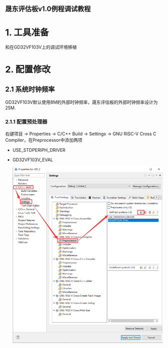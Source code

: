 晟东评估板v1.0例程调试教程
----

# 1. 工具准备
  和在GD32VF103V上的调试环境移植

# 2. 配置修改

## 2.1 系统时钟频率
  GD32VF103V默认使用8M的外部时钟频率，晟东评估板的外部时钟频率设计为25M.

### 2.1.1 配置预处理器
右键项目 -> Properties -> C/C++ Build -> Settings -> GNU RISC-V Cross C Compiler，在Preprocessor中添加两项
- USE_STDPERIPH_DRIVER
- GD32VF103V_EVAL

   ![avator](https://github.com/VincentLee-EN/img/blob/master/RunDemoOnEval_v1.0/prepeocessor.png)